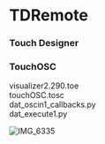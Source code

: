 # TDRemote

### Touch Designer
### TouchOSC

visualizer2.290.toe </br>
touchOSC.tosc </br>
dat_oscin1_callbacks.py </br>
dat_execute1.py </br>

![IMG_6335](https://user-images.githubusercontent.com/89670483/229395846-d733aa99-563a-4190-be42-426275723802.jpg)
